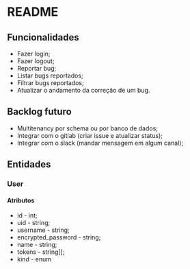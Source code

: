 # README
## Funcionalidades
- Fazer login;
- Fazer logout;
- Reportar bug;
- Listar bugs reportados;
- Filtrar bugs reportados;
- Atualizar o andamento da correção de um bug.

## Backlog futuro
- Multitenancy por schema ou por banco de dados;
- Integrar com o gitlab (criar issue e atualizar status);
- Integrar com o slack (mandar mensagem em algum canal);

## Entidades
### User
#### Atributos
- id - int;
- uid - string;
- username - string;
- encrypted_password - string;
- name - string;
- tokens - string[];
- kind - enum
